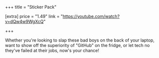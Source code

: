 +++
title = "Sticker Pack"

[extra]
price = "1.49"
link = "https://youtube.com/watch?v=dQw4w9WgXcQ"

+++

Whether you're looking to slap these bad boys on the back of your laptop, want to show off the superiority of "GitHub" on the fridge, or let tech no they've failed at their jobs, now's your chance!